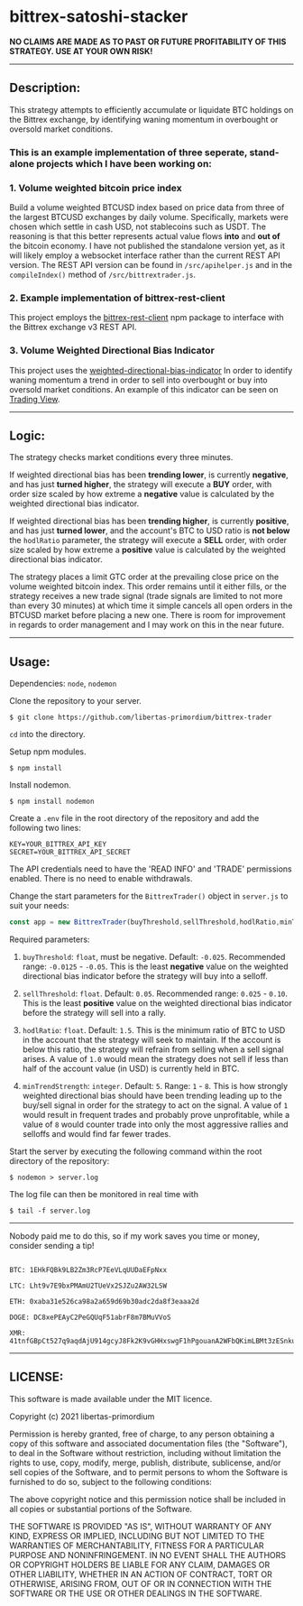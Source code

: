 # bittrex-satoshi-stacker
**NO CLAIMS ARE MADE AS TO PAST OR FUTURE PROFITABILITY OF THIS STRATEGY. USE AT YOUR OWN RISK!**
___
## Description:
This strategy attempts to efficiently accumulate or liquidate BTC holdings on the Bittrex exchange, by identifying waning momentum in overbought or oversold market conditions.

### This is an example implementation of three seperate, stand-alone projects which I have been working on:
### 1. Volume weighted bitcoin price index
Build a volume weighted BTCUSD index based on price data from three of the largest BTCUSD exchanges by daily volume. Specifically, markets were chosen which settle in cash USD, not stablecoins such as USDT. The reasoning is that this better represents actual value flows **into** and **out of** the bitcoin economy. I have not published the standalone version yet, as it will likely employ a websocket interface rather than the current REST API version. The REST API version can be found in `/src/apihelper.js` and in the `compileIndex()` method of `/src/bittrextrader.js`.

### 2. Example implementation of **bittrex-rest-client**
This project employs the [bittrex-rest-client](https://github.com/libertas-primordium/bittrex-rest-client) npm package to interface with the Bittrex exchange v3 REST API.

### 3. Volume Weighted Directional Bias Indicator
This project uses the [weighted-directional-bias-indicator](https://github.com/libertas-primordium/weighted-directional-bias-indicator) In order to identify waning momentum a trend in order to sell into overbought or buy into oversold market conditions. An example of this indicator can be seen on [Trading View](https://www.tradingview.com/script/DAtBMtVG-Volume-Weighted-Directional-Bias/).

___
## Logic:
The strategy checks market conditions every three minutes.

If weighted directional bias has been **trending lower**, is currently **negative**, and has just **turned higher**, the strategy will execute a **BUY** order, with order size scaled by how extreme a **negative** value is calculated by the weighted directional bias indicator.

If weighted directional bias has been **trending higher**, is currently **positive**, and has just **turned lower**, and the account's BTC to USD ratio is **not below** the `hodlRatio` parameter, the strategy will execute a **SELL** order, with order size scaled by how extreme a **positive** value is calculated by the weighted directional bias indicator.

The strategy places a limit GTC order at the prevailing close price on the volume weighted bitcoin index. This order remains until it either fills, or the strategy receives a new trade signal (trade signals are limited to not more than every 30 minutes) at which time it simple cancels all open orders in the BTCUSD market before placing a new one. There is room for improvement in regards to order management and I may work on this in the near future.
___
## Usage:
Dependencies: `node`, `nodemon`

Clone the repository to your server.
```
$ git clone https://github.com/libertas-primordium/bittrex-trader
```
`cd` into the directory.

Setup npm modules.
```
$ npm install
```

Install nodemon.
```
$ npm install nodemon
```

Create a `.env` file in the root directory of the repository and add the following two lines:
```
KEY=YOUR_BITTREX_API_KEY
SECRET=YOUR_BITTREX_API_SECRET
```
The API credentials need to have the 'READ INFO' and 'TRADE' permissions enabled. There is no need to enable withdrawals.

Change the start parameters for the `BittrexTrader()` object in `server.js` to suit your needs:
```js
const app = new BittrexTrader(buyThreshold,sellThreshold,hodlRatio,minTrendStrength)
```
Required parameters:
1. `buyThreshold`: `float`, must be negative. Default: `-0.025`. Recommended range: `-0.0125` - `-0.05`. This is the least **negative** value on the weighted directional bias indicator before the strategy will buy into a selloff.

2. `sellThreshold`: `float`. Default: `0.05`. Recommended range: `0.025` - `0.10`. This is the least **positive** value on the weighted directional bias indicator before the strategy will sell into a rally.
3. `hodlRatio`: `float`. Default: `1.5`. This is the minimum ratio of BTC to USD in the account that the strategy will seek to maintain. If the account is below this ratio, the strategy will refrain from selling when a sell signal arises. A value of `1.0` would mean the strategy does not sell if less than half of the account value (in USD) is currently held in BTC.
4. `minTrendStrength`: `integer`. Default: `5`. Range: `1` - `8`. This is how strongly weighted directional bias should have been trending leading up to the buy/sell signal in order for the strategy to act on the signal. A value of `1` would result in frequent trades and probably prove unprofitable, while a value of `8` would counter trade into only the most aggressive rallies and selloffs and would find far fewer trades.

Start the server by executing the following command within the root directory of the repository:
```
$ nodemon > server.log
```
The log file can then be monitored in real time with
```
$ tail -f server.log
```
___
Nobody paid me to do this, so if my work saves you time or money, consider sending a tip!
```

BTC: 1EHkFQBk9LB2Zm3RcP7EeVLqUUDaEFpNxx

LTC: Lht9v7E9bxPMAmU2TUeVx2SJZu2AW32LSW

ETH: 0xaba31e526ca98a2a659d69b30adc2da8f3eaaa2d

DOGE: DC8xePEAyC2PeGQUqF51abrF8m7BMuVVoS

XMR: 41tnfGBpCt527q9aqdAjU914gcyJ8Fk2K9vGHHxswgF1hPgouanA2WFbQKimLBMt3zESnkuBWcn29NMiVAC1k4CxRMAdqB6
```
___
## LICENSE:
This software is made available under the MIT licence.

Copyright (c) 2021 libertas-primordium

Permission is hereby granted, free of charge, to any person obtaining a copy of this software and associated documentation files (the "Software"), to deal in the Software without restriction, including without limitation the rights to use, copy, modify, merge, publish, distribute, sublicense, and/or sell copies of the Software, and to permit persons to whom the Software is furnished to do so, subject to the following conditions:

The above copyright notice and this permission notice shall be included in all copies or substantial portions of the Software.

THE SOFTWARE IS PROVIDED "AS IS", WITHOUT WARRANTY OF ANY KIND, EXPRESS OR IMPLIED, INCLUDING BUT NOT LIMITED TO THE WARRANTIES OF MERCHANTABILITY, FITNESS FOR A PARTICULAR PURPOSE AND NONINFRINGEMENT. IN NO EVENT SHALL THE AUTHORS OR COPYRIGHT HOLDERS BE LIABLE FOR ANY CLAIM, DAMAGES OR OTHER LIABILITY, WHETHER IN AN ACTION OF CONTRACT, TORT OR OTHERWISE, ARISING FROM, OUT OF OR IN CONNECTION WITH THE SOFTWARE OR THE USE OR OTHER DEALINGS IN THE SOFTWARE.